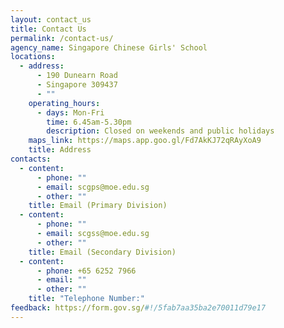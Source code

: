 ```yaml
---
layout: contact_us
title: Contact Us
permalink: /contact-us/
agency_name: Singapore Chinese Girls' School
locations:
  - address:
      - 190 Dunearn Road
      - Singapore 309437
      - ""
    operating_hours:
      - days: Mon-Fri
        time: 6.45am-5.30pm
        description: Closed on weekends and public holidays
    maps_link: https://maps.app.goo.gl/Fd7AkKJ72qRAyXoA9
    title: Address
contacts:
  - content:
      - phone: ""
      - email: scgps@moe.edu.sg
      - other: ""
    title: Email (Primary Division)
  - content:
      - phone: ""
      - email: scgss@moe.edu.sg
      - other: ""
    title: Email (Secondary Division)
  - content:
      - phone: +65 6252 7966
      - email: ""
      - other: ""
    title: "Telephone Number:"
feedback: https://form.gov.sg/#!/5fab7aa35ba2e70011d79e17
---
```

